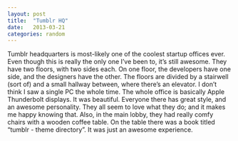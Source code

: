 ```yaml
---
layout: post
title:  "Tumblr HQ"
date:   2013-03-21
categories: random
---
```


Tumblr headquarters is most-likely one of the coolest startup offices ever. Even though this is really the only one I’ve been to, it’s still awesome. They have two floors, with two sides each. On one floor, the developers have one side, and the designers have the other. The floors are divided by a stairwell (sort of) and a small hallway between, where there’s an elevator. I don’t think I saw a single PC the whole time. The whole office is basically Apple Thunderbolt displays. It was beautiful. Everyone there has great style, and an awesome personality. They all seem to love what they do; and it makes me happy knowing that. Also, in the main lobby, they had really comfy chairs with a wooden coffee table. On the table there was a book titled “tumblr - theme directory”. It was just an awesome experience.